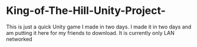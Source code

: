 # King-of-The-Hill-Unity-Project-
This is just a quick Unity game I made in two days. I made it in two days and am putting it here for my friends to download. It is currently only LAN networked
